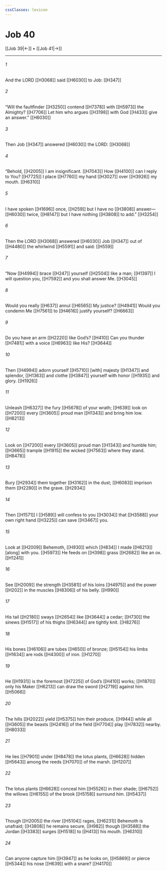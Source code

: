 ```yaml
---
cssClasses: lexicon
---
```


# Job 40

[[Job 39|←]] • [[Job 41|→]]

---

###### 1
And the LORD [[H3068]] said [[H6030]] to Job: [[H347]]

###### 2
“Will the faultfinder [[H3250]] contend [[H7378]] with [[H5973]] the Almighty? [[H7706]] Let him who argues [[H3198]] with God [[H433]] give an answer.” [[H6030]]

###### 3
Then Job [[H347]] answered [[H6030]] the LORD: [[H3068]]

###### 4
“Behold, [[H2005]] I am insignificant. [[H7043]] How [[H4100]] can I reply to You? [[H7725]] I place [[H7760]] my hand [[H3027]] over [[H3926]] my mouth. [[H6310]]

###### 5
I have spoken [[H1696]] once, [[H259]] but I have no [[H3808]] answer— [[H6030]] twice, [[H8147]] but I have nothing [[H3808]] to add.” [[H3254]]

###### 6
Then the LORD [[H3068]] answered [[H6030]] Job [[H347]] out of [[H4480]] the whirlwind [[H5591]] and said: [[H559]]

###### 7
“Now [[H4994]] brace [[H247]] yourself [[H2504]] like a man; [[H1397]] I will question you, [[H7592]] and you shall answer Me. [[H3045]]

###### 8
Would you really [[H637]] annul [[H6565]] My justice? [[H4941]] Would you condemn Me [[H7561]] to [[H4616]] justify yourself? [[H6663]]

###### 9
Do you have an arm [[H2220]] like God’s? [[H410]] Can you thunder [[H7481]] with a voice [[H6963]] like His? [[H3644]]

###### 10
Then [[H4994]] adorn yourself [[H5710]] [with] majesty [[H1347]] and splendor, [[H1363]] and clothe [[H3847]] yourself with honor [[H1935]] and glory. [[H1926]]

###### 11
Unleash [[H6327]] the fury [[H5678]] of your wrath; [[H639]] look on [[H7200]] every [[H3605]] proud man [[H1343]] and bring him low. [[H8213]]

###### 12
Look on [[H7200]] every [[H3605]] proud man [[H1343]] and humble him; [[H3665]] trample [[H1915]] the wicked [[H7563]] where they stand. [[H8478]]

###### 13
Bury [[H2934]] them together [[H3162]] in the dust; [[H6083]] imprison them [[H2280]] in the grave. [[H2934]]

###### 14
Then [[H1571]] I [[H589]] will confess to you [[H3034]] that [[H3588]] your own right hand [[H3225]] can save [[H3467]] you. 

###### 15
Look at [[H2009]] Behemoth, [[H930]] which [[H834]] I made [[H6213]] [along] with you. [[H5973]] He feeds on [[H398]] grass [[H2682]] like an ox. [[H1241]]

###### 16
See [[H2009]] the strength [[H3581]] of his loins [[H4975]] and the power [[H202]] in the muscles [[H8306]] of his belly. [[H990]]

###### 17
His tail [[H2180]] sways [[H2654]] like [[H3644]] a cedar; [[H730]] the sinews [[H1517]] of  his thighs [[H6344]] are tightly knit. [[H8276]]

###### 18
His bones [[H6106]] are tubes [[H650]] of bronze; [[H5154]] his limbs [[H1634]] are rods [[H4300]] of iron. [[H1270]]

###### 19
He [[H1931]] is the foremost [[H7225]] of God’s [[H410]] works; [[H1870]] only his Maker [[H6213]] can draw the sword [[H2719]] against him. [[H5066]]

###### 20
The hills [[H2022]] yield [[H5375]] him  their produce, [[H944]] while all [[H3605]] the beasts [[H2416]] of the field [[H7704]] play [[H7832]] nearby. [[H8033]]

###### 21
He lies [[H7901]] under [[H8478]] the lotus plants, [[H6628]] hidden [[H5643]] among the reeds [[H7070]] of the marsh. [[H1207]]

###### 22
The lotus plants [[H6628]] conceal him [[H5526]] in their shade; [[H6752]] the willows [[H6155]] of the brook [[H5158]] surround him. [[H5437]]

###### 23
Though [[H2005]] the river [[H5104]] rages, [[H6231]] Behemoth is unafraid; [[H3808]] he remains secure, [[H982]] though [[H3588]] the Jordan [[H3383]] surges [[H1518]] to [[H413]] his mouth. [[H6310]]

###### 24
Can anyone capture him [[H3947]] as he looks on, [[H5869]] or pierce [[H5344]] his nose [[H639]] with a snare? [[H4170]]

